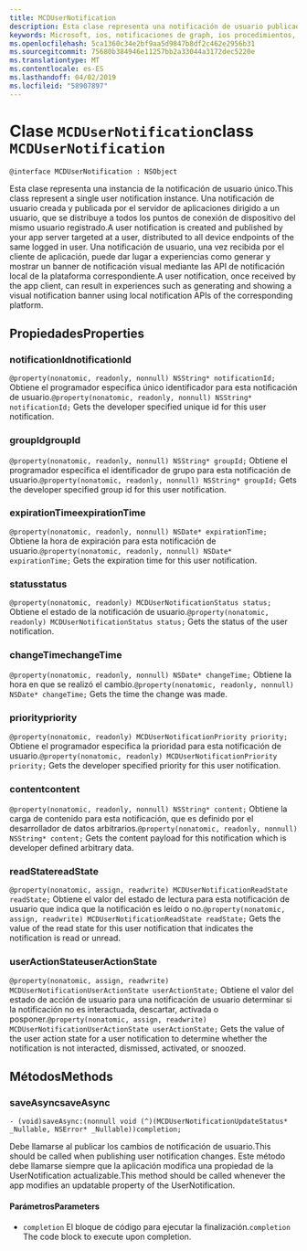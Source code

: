 ```yaml
---
title: MCDUserNotification
description: Esta clase representa una notificación de usuario publicado por el servidor de aplicaciones a través de las notificaciones de Graph y recibidos por el cliente de aplicación.
keywords: Microsoft, ios, notificaciones de graph, ios procedimientos, procedimientos iphone
ms.openlocfilehash: 5ca1360c34e2bf9aa5d9847b8df2c462e2956b31
ms.sourcegitcommit: 75680b384946e11257bb2a33044a3172dec5220e
ms.translationtype: MT
ms.contentlocale: es-ES
ms.lasthandoff: 04/02/2019
ms.locfileid: "58907897"
---
```

# <a name="class-mcdusernotification"></a><span data-ttu-id="47e7b-104">Clase `MCDUserNotification`</span><span class="sxs-lookup"><span data-stu-id="47e7b-104">class `MCDUserNotification`</span></span>

```
@interface MCDUserNotification : NSObject
```


<span data-ttu-id="47e7b-105">Esta clase representa una instancia de la notificación de usuario único.</span><span class="sxs-lookup"><span data-stu-id="47e7b-105">This class represent a single user notification instance.</span></span> <span data-ttu-id="47e7b-106">Una notificación de usuario creada y publicada por el servidor de aplicaciones dirigido a un usuario, que se distribuye a todos los puntos de conexión de dispositivo del mismo usuario registrado.</span><span class="sxs-lookup"><span data-stu-id="47e7b-106">A user notification is created and published by your app server targeted at a user, distributed to all device endpoints of the same logged in user.</span></span>
<span data-ttu-id="47e7b-107">Una notificación de usuario, una vez recibida por el cliente de aplicación, puede dar lugar a experiencias como generar y mostrar un banner de notificación visual mediante las API de notificación local de la plataforma correspondiente.</span><span class="sxs-lookup"><span data-stu-id="47e7b-107">A user notification, once received by the app client, can result in experiences such as generating and showing a visual notification banner using local notification APIs of the corresponding platform.</span></span>

## <a name="properties"></a><span data-ttu-id="47e7b-108">Propiedades</span><span class="sxs-lookup"><span data-stu-id="47e7b-108">Properties</span></span>

### <a name="notificationid"></a><span data-ttu-id="47e7b-109">notificationId</span><span class="sxs-lookup"><span data-stu-id="47e7b-109">notificationId</span></span>
<span data-ttu-id="47e7b-110">`@property(nonatomic, readonly, nonnull) NSString* notificationId;` Obtiene el programador especifica único identificador para esta notificación de usuario.</span><span class="sxs-lookup"><span data-stu-id="47e7b-110">`@property(nonatomic, readonly, nonnull) NSString* notificationId;` Gets the developer specified unique id for this user notification.</span></span>

### <a name="groupid"></a><span data-ttu-id="47e7b-111">groupId</span><span class="sxs-lookup"><span data-stu-id="47e7b-111">groupId</span></span>
<span data-ttu-id="47e7b-112">`@property(nonatomic, readonly, nonnull) NSString* groupId;` Obtiene el programador especifica el identificador de grupo para esta notificación de usuario.</span><span class="sxs-lookup"><span data-stu-id="47e7b-112">`@property(nonatomic, readonly, nonnull) NSString* groupId;` Gets the developer specified group id for this user notification.</span></span>

### <a name="expirationtime"></a><span data-ttu-id="47e7b-113">expirationTime</span><span class="sxs-lookup"><span data-stu-id="47e7b-113">expirationTime</span></span>
<span data-ttu-id="47e7b-114">`@property(nonatomic, readonly, nonnull) NSDate* expirationTime;` Obtiene la hora de expiración para esta notificación de usuario.</span><span class="sxs-lookup"><span data-stu-id="47e7b-114">`@property(nonatomic, readonly, nonnull) NSDate* expirationTime;` Gets the expiration time for this user notification.</span></span>

### <a name="status"></a><span data-ttu-id="47e7b-115">status</span><span class="sxs-lookup"><span data-stu-id="47e7b-115">status</span></span>
<span data-ttu-id="47e7b-116">`@property(nonatomic, readonly) MCDUserNotificationStatus status;` Obtiene el estado de la notificación de usuario.</span><span class="sxs-lookup"><span data-stu-id="47e7b-116">`@property(nonatomic, readonly) MCDUserNotificationStatus status;` Gets the status of the user notification.</span></span>

### <a name="changetime"></a><span data-ttu-id="47e7b-117">changeTime</span><span class="sxs-lookup"><span data-stu-id="47e7b-117">changeTime</span></span>
<span data-ttu-id="47e7b-118">`@property(nonatomic, readonly, nonnull) NSDate* changeTime;` Obtiene la hora en que se realizó el cambio.</span><span class="sxs-lookup"><span data-stu-id="47e7b-118">`@property(nonatomic, readonly, nonnull) NSDate* changeTime;` Gets the time the change was made.</span></span>

### <a name="priority"></a><span data-ttu-id="47e7b-119">priority</span><span class="sxs-lookup"><span data-stu-id="47e7b-119">priority</span></span>
<span data-ttu-id="47e7b-120">`@property(nonatomic, readonly) MCDUserNotificationPriority priority;` Obtiene el programador especifica la prioridad para esta notificación de usuario.</span><span class="sxs-lookup"><span data-stu-id="47e7b-120">`@property(nonatomic, readonly) MCDUserNotificationPriority priority;` Gets the developer specified priority for this user notification.</span></span>

### <a name="content"></a><span data-ttu-id="47e7b-121">content</span><span class="sxs-lookup"><span data-stu-id="47e7b-121">content</span></span>
<span data-ttu-id="47e7b-122">`@property(nonatomic, readonly, nonnull) NSString* content;` Obtiene la carga de contenido para esta notificación, que es definido por el desarrollador de datos arbitrarios.</span><span class="sxs-lookup"><span data-stu-id="47e7b-122">`@property(nonatomic, readonly, nonnull) NSString* content;` Gets the content payload for this notification which is developer defined arbitrary data.</span></span>

###  <a name="readstate"></a><span data-ttu-id="47e7b-123">readState</span><span class="sxs-lookup"><span data-stu-id="47e7b-123">readState</span></span>
<span data-ttu-id="47e7b-124">`@property(nonatomic, assign, readwrite) MCDUserNotificationReadState readState;` Obtiene el valor del estado de lectura para esta notificación de usuario que indica que la notificación es leído o no.</span><span class="sxs-lookup"><span data-stu-id="47e7b-124">`@property(nonatomic, assign, readwrite) MCDUserNotificationReadState readState;` Gets the value of the read state for this user notification that indicates the notification is read or unread.</span></span>

### <a name="useractionstate"></a><span data-ttu-id="47e7b-125">userActionState</span><span class="sxs-lookup"><span data-stu-id="47e7b-125">userActionState</span></span>
<span data-ttu-id="47e7b-126">`@property(nonatomic, assign, readwrite) MCDUserNotificationUserActionState userActionState;` Obtiene el valor del estado de acción de usuario para una notificación de usuario determinar si la notificación no es interactuada, descartar, activada o posponer.</span><span class="sxs-lookup"><span data-stu-id="47e7b-126">`@property(nonatomic, assign, readwrite) MCDUserNotificationUserActionState userActionState;` Gets the value of the user action state for a user notification to determine whether the notification is not interacted, dismissed, activated, or snoozed.</span></span> 

## <a name="methods"></a><span data-ttu-id="47e7b-127">Métodos</span><span class="sxs-lookup"><span data-stu-id="47e7b-127">Methods</span></span>

### <a name="saveasync"></a><span data-ttu-id="47e7b-128">saveAsync</span><span class="sxs-lookup"><span data-stu-id="47e7b-128">saveAsync</span></span>
`- (void)saveAsync:(nonnull void (^)(MCDUserNotificationUpdateStatus* _Nullable, NSError* _Nullable))completion;`

<span data-ttu-id="47e7b-129">Debe llamarse al publicar los cambios de notificación de usuario.</span><span class="sxs-lookup"><span data-stu-id="47e7b-129">This should be called when publishing user notification changes.</span></span> <span data-ttu-id="47e7b-130">Este método debe llamarse siempre que la aplicación modifica una propiedad de la UserNotification actualizable.</span><span class="sxs-lookup"><span data-stu-id="47e7b-130">This method should be called whenever the app modifies an updatable property of the UserNotification.</span></span>

#### <a name="parameters"></a><span data-ttu-id="47e7b-131">Parámetros</span><span class="sxs-lookup"><span data-stu-id="47e7b-131">Parameters</span></span>
* <span data-ttu-id="47e7b-132">`completion` El bloque de código para ejecutar la finalización.</span><span class="sxs-lookup"><span data-stu-id="47e7b-132">`completion` The code block to execute upon completion.</span></span>
